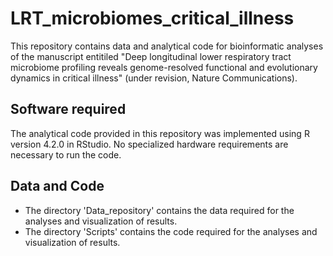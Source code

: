 # LRT_microbiomes_critical_illness

This repository contains data and analytical code for bioinformatic analyses of the manuscript entitiled "Deep longitudinal lower respiratory tract microbiome profiling reveals genome-resolved functional and evolutionary dynamics in critical illness" (under revision, Nature Communications).

## Software required
The analytical code provided in this repository was implemented using R version 4.2.0 in RStudio. No specialized hardware requirements are necessary to run the code.

## Data and Code
- The directory 'Data_repository' contains the data required for the analyses and visualization of results.
- The directory 'Scripts' contains the code required for the analyses and visualization of results.
